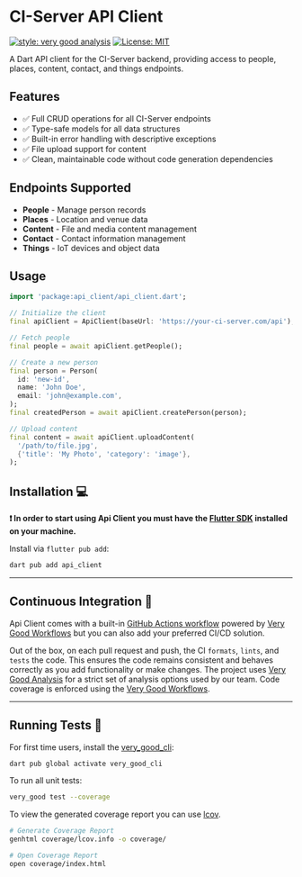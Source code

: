 # CI-Server API Client

[![style: very good analysis][very_good_analysis_badge]][very_good_analysis_link]
[![License: MIT][license_badge]][license_link]

A Dart API client for the CI-Server backend, providing access to people, places, content, contact, and things endpoints.

## Features

- ✅ Full CRUD operations for all CI-Server endpoints
- ✅ Type-safe models for all data structures
- ✅ Built-in error handling with descriptive exceptions
- ✅ File upload support for content
- ✅ Clean, maintainable code without code generation dependencies

## Endpoints Supported

- **People** - Manage person records
- **Places** - Location and venue data
- **Content** - File and media content management
- **Contact** - Contact information management  
- **Things** - IoT devices and object data

## Usage

```dart
import 'package:api_client/api_client.dart';

// Initialize the client
final apiClient = ApiClient(baseUrl: 'https://your-ci-server.com/api');

// Fetch people
final people = await apiClient.getPeople();

// Create a new person
final person = Person(
  id: 'new-id',
  name: 'John Doe',
  email: 'john@example.com',
);
final createdPerson = await apiClient.createPerson(person);

// Upload content
final content = await apiClient.uploadContent(
  '/path/to/file.jpg',
  {'title': 'My Photo', 'category': 'image'},
);
```

## Installation 💻

**❗ In order to start using Api Client you must have the [Flutter SDK][flutter_install_link] installed on your machine.**

Install via `flutter pub add`:

```sh
dart pub add api_client
```

---

## Continuous Integration 🤖

Api Client comes with a built-in [GitHub Actions workflow][github_actions_link] powered by [Very Good Workflows][very_good_workflows_link] but you can also add your preferred CI/CD solution.

Out of the box, on each pull request and push, the CI `formats`, `lints`, and `tests` the code. This ensures the code remains consistent and behaves correctly as you add functionality or make changes. The project uses [Very Good Analysis][very_good_analysis_link] for a strict set of analysis options used by our team. Code coverage is enforced using the [Very Good Workflows][very_good_coverage_link].

---

## Running Tests 🧪

For first time users, install the [very_good_cli][very_good_cli_link]:

```sh
dart pub global activate very_good_cli
```

To run all unit tests:

```sh
very_good test --coverage
```

To view the generated coverage report you can use [lcov](https://github.com/linux-test-project/lcov).

```sh
# Generate Coverage Report
genhtml coverage/lcov.info -o coverage/

# Open Coverage Report
open coverage/index.html
```

[flutter_install_link]: https://docs.flutter.dev/get-started/install
[github_actions_link]: https://docs.github.com/en/actions/learn-github-actions
[license_badge]: https://img.shields.io/badge/license-MIT-blue.svg
[license_link]: https://opensource.org/licenses/MIT
[logo_black]: https://raw.githubusercontent.com/VGVentures/very_good_brand/main/styles/README/vgv_logo_black.png#gh-light-mode-only
[logo_white]: https://raw.githubusercontent.com/VGVentures/very_good_brand/main/styles/README/vgv_logo_white.png#gh-dark-mode-only
[mason_link]: https://github.com/felangel/mason
[very_good_analysis_badge]: https://img.shields.io/badge/style-very_good_analysis-B22C89.svg
[very_good_analysis_link]: https://pub.dev/packages/very_good_analysis
[very_good_cli_link]: https://pub.dev/packages/very_good_cli
[very_good_coverage_link]: https://github.com/marketplace/actions/very-good-coverage
[very_good_ventures_link]: https://verygood.ventures
[very_good_ventures_link_light]: https://verygood.ventures#gh-light-mode-only
[very_good_ventures_link_dark]: https://verygood.ventures#gh-dark-mode-only
[very_good_workflows_link]: https://github.com/VeryGoodOpenSource/very_good_workflows
